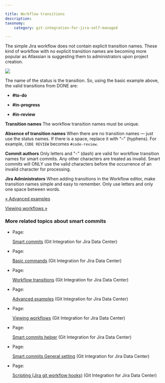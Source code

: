 ```yaml
---

title: Workflow transitions
description:
taxonomy:
    category: git-integration-for-jira-self-managed

---
```

The simple Jira workflow does not contain explicit transition names. These kind of workflow with no explicit transition names are becoming more popular as Atlassian is suggesting them to administrators upon project creation.

![](https://bigbrassband.atlassian.net/wiki/download/thumbnails/1930398464/jira-simple-workflow.png?version=1&modificationDate=1630642890131&cacheVersion=1&api=v2&width=217&height=232)

The name of the status is the transition. So, using the basic example above, the valid transitions from DONE are:

*   **#to-do**

*   **#in-progress**

*   **#in-review**


**Transition names**
The workflow transition names must be unique.

**Absence of transition names**
When there are no transition names — just use the status names. If there is a space, replace it with "–" (hyphens). For example, `CODE REVIEW` becomes `#code-review`.

**Commit authors**
Only letters and "-" (dash) are valid for workflow transition names for smart commits. Any other characters are treated as invalid. Smart commits will ONLY use the valid characters before the occurrence of an invalid character for processing.

**Jira Administrators**
When adding transitions in the Workflow editor, make transition names simple and easy to remember. Only use letters and only one space between words.

[« Advanced examples](/git-integration-for-jira-self-managed/Advanced-examples)

[Viewing workflows »](/git-integration-for-jira-self-managed/Viewing-workflows)

### More related topics about smart commits

*   Page:

    [Smart commits](/git-integration-for-jira-self-managed/Smart-commits) (Git Integration for Jira Data Center)

*   Page:

    [Basic commands](/git-integration-for-jira-self-managed/Basic-commands) (Git Integration for Jira Data Center)

*   Page:

    [Workflow transitions](/git-integration-for-jira-self-managed/Workflow-transitions) (Git Integration for Jira Data Center)

*   Page:

    [Advanced examples](/git-integration-for-jira-self-managed/Advanced-examples) (Git Integration for Jira Data Center)

*   Page:

    [Viewing workflows](/git-integration-for-jira-self-managed/Viewing-workflows) (Git Integration for Jira Data Center)

*   Page:

    [Smart commits helper](/wiki/spaces/GIJDC/pages/1930398529/Smart+commits+helper) (Git Integration for Jira Data Center)

*   Page:

    [Smart commits General setting](/wiki/spaces/GIJDC/pages/1930398554/Smart+commits+General+setting) (Git Integration for Jira Data Center)

*   Page:

    [Scripting (Jira git workflow hooks)](/wiki/spaces/GIJDC/pages/1930398579) (Git Integration for Jira Data Center)